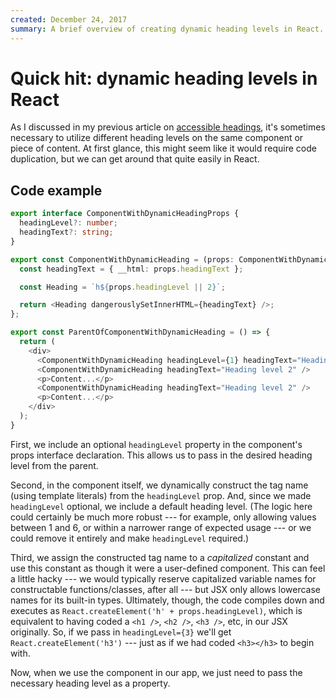 ```yaml
---
created: December 24, 2017
summary: A brief overview of creating dynamic heading levels in React.
---
```


# Quick hit: dynamic heading levels in React

As I discussed in my previous article on [accessible headings](/articles/accessibility-101-using-headings-effectively), it's sometimes necessary to utilize different heading levels on the same component or piece of content. At first glance, this might seem like it would require code duplication, but we can get around that quite easily in React.

## Code example

```typescript
export interface ComponentWithDynamicHeadingProps {
  headingLevel?: number;
  headingText?: string;
}

export const ComponentWithDynamicHeading = (props: ComponentWithDynamicHeadingProps) => {
  const headingText = { __html: props.headingText };

  const Heading = `h${props.headingLevel || 2}`;

  return <Heading dangerouslySetInnerHTML={headingText} />;
};

export const ParentOfComponentWithDynamicHeading = () => {
  return (
    <div>
      <ComponentWithDynamicHeading headingLevel={1} headingText="Heading level 1" />
      <ComponentWithDynamicHeading headingText="Heading level 2" />
      <p>Content...</p>
      <ComponentWithDynamicHeading headingText="Heading level 2" />
      <p>Content...</p>
    </div>
  );
}
```

First, we include an optional `headingLevel` property in the component's props interface declaration. This allows us to pass in the desired heading level from the parent.

Second, in the component itself, we dynamically construct the tag name (using template literals) from the `headingLevel` prop. And, since we made `headingLevel` optional, we include a default heading level. (The logic here could certainly be much more robust --- for example, only allowing values between 1 and 6, or within a narrower range of expected usage --- or we could remove it entirely and make `headingLevel` required.) 

Third, we assign the constructed tag name to a *capitalized* constant and use this constant as though it were a user-defined component. This can feel a little hacky --- we would typically reserve capitalized variable names for constructable functions/classes, after all --- but JSX only allows lowercase names for its built-in types. Ultimately, though, the code compiles down and executes as `React.createElement('h' + props.headingLevel)`, which is equivalent to having coded a `<h1 />`, `<h2 />`, `<h3 />`, etc, in our JSX originally. So, if we pass in `headingLevel={3}` we'll get `React.createElement('h3')` --- just as if we had coded `<h3></h3>` to begin with.

Now, when we use the component in our app, we just need to pass the necessary heading level as a property.